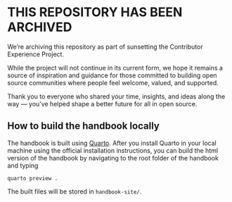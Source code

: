# THIS REPOSITORY HAS BEEN ARCHIVED

We’re archiving this repository as part of sunsetting the Contributor Experience Project. 

While the project will not continue in its current form, we hope it remains a source of inspiration and guidance for those committed to building open source communities where people feel welcome, valued, and supported.

Thank you to everyone  who shared your time, insights, and ideas along the way — you’ve helped shape a better future for all in open source.

## How to build the handbook locally

The handbook is built using [Quarto](https://quarto.org/). After you install Quarto in your local machine using the official installation instructions, you can build the html version of the handbook by navigating to the root folder of the handbook and typing

```
quarto preview .
```

The built files will be stored in `handbook-site/`.

